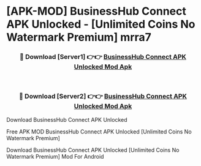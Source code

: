 # [APK-MOD] BusinessHub Connect APK Unlocked - [Unlimited Coins No Watermark Premium] mrra7



<div align="center">
<h3>🔴 Download [Server1] 👉👉 <a href="https://momento.my/?title=BusinessHub_Connect_APK_Unlocked">BusinessHub Connect APK Unlocked Mod Apk</a></h3><br>

<h3>🔴 Download [Server2] 👉👉 <a href="https://momento.my/?title=BusinessHub_Connect_APK_Unlocked">BusinessHub Connect APK Unlocked Mod Apk</a></h3>
</div>



Download BusinessHub Connect APK Unlocked 

Free APK MOD BusinessHub Connect APK Unlocked [Unlimited Coins No Watermark Premium]

Download BusinessHub Connect APK Unlocked [Unlimited Coins No Watermark Premium] Mod For Android
